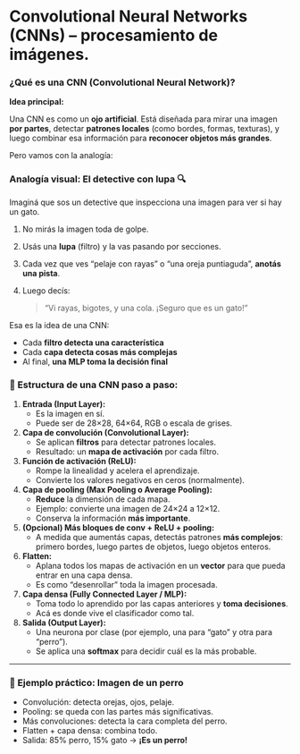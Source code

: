 # **Convolutional Neural Networks (CNNs)** – procesamiento de imágenes.

### ¿Qué es una CNN (Convolutional Neural Network)?

**Idea principal:**

Una CNN es como un **ojo artificial**. Está diseñada para mirar una imagen **por partes**, detectar **patrones locales** (como bordes, formas, texturas), y luego combinar esa información para **reconocer objetos más grandes**.

Pero vamos con la analogía:

### Analogía visual: El detective con lupa 🔍

Imaginá que sos un detective que inspecciona una imagen para ver si hay un gato.

1. No mirás la imagen toda de golpe.
2. Usás una **lupa** (filtro) y la vas pasando por secciones.
3. Cada vez que ves “pelaje con rayas” o “una oreja puntiaguda”, **anotás una pista**.
4. Luego decís:
    
    > “Vi rayas, bigotes, y una cola. ¡Seguro que es un gato!”

Esa es la idea de una CNN:

- Cada **filtro detecta una característica**
- Cada **capa detecta cosas más complejas**
- Al final, **una MLP toma la decisión final**

### 🧱 Estructura de una CNN paso a paso:

1. **Entrada (Input Layer):**
    - Es la imagen en sí.
    - Puede ser de 28×28, 64×64, RGB o escala de grises.
2. **Capa de convolución (Convolutional Layer):**
    - Se aplican **filtros** para detectar patrones locales.
    - Resultado: un **mapa de activación** por cada filtro.
3. **Función de activación (ReLU):**
    - Rompe la linealidad y acelera el aprendizaje.
    - Convierte los valores negativos en ceros (normalmente).
4. **Capa de pooling (Max Pooling o Average Pooling):**
    - **Reduce** la dimensión de cada mapa.
    - Ejemplo: convierte una imagen de 24×24 a 12×12.
    - Conserva la información **más importante**.
5. **(Opcional) Más bloques de conv + ReLU + pooling:**
    - A medida que aumentás capas, detectás patrones **más complejos**: primero bordes, luego partes de objetos, luego objetos enteros.
6. **Flatten:**
    - Aplana todos los mapas de activación en un **vector** para que pueda entrar en una capa densa.
    - Es como “desenrollar” toda la imagen procesada.
7. **Capa densa (Fully Connected Layer / MLP):**
    - Toma todo lo aprendido por las capas anteriores y **toma decisiones**.
    - Acá es donde vive el clasificador como tal.
8. **Salida (Output Layer):**
    - Una neurona por clase (por ejemplo, una para “gato” y otra para “perro”).
    - Se aplica una **softmax** para decidir cuál es la más probable.

---

### 🎯 Ejemplo práctico: Imagen de un perro

- Convolución: detecta orejas, ojos, pelaje.
- Pooling: se queda con las partes más significativas.
- Más convoluciones: detecta la cara completa del perro.
- Flatten + capa densa: combina todo.
- Salida: 85% perro, 15% gato → **¡Es un perro!**